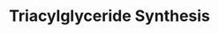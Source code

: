 ---
annotations:
- type: Pathway Ontology
  value: triacylglycerol biosynthetic pathway
- type: Pathway Ontology
  value: classic metabolic pathway
authors:
- MaintBot
- Egonw
- MirellaKalafati
description: ''
last-edited: 2019-09-17
organisms:
- Pan troglodytes
redirect_from:
- /index.php/Pathway:WP896
- /instance/WP896
schema-jsonld:
- '@context': https://schema.org/
  '@id': https://wikipathways.github.io/pathways/WP896.html
  '@type': Dataset
  creator:
    '@type': Organization
    name: WikiPathways
  description: ''
  keywords:
  - DGAT1
  - AGPAT5
  - MOGAT2
  - Glycerol
  - LIPE
  - GK
  - LPL
  - Triacylglycerol
  - AGPAT3
  - Acyl dihydroxyacetone phosphate
  - Phosphatidic acid
  - PNPLA2
  - GPD1
  - PPAP2C
  - GPAM
  - MOGAT1
  - LIPF
  - Glycerol-3-phosphate
  - GNPAT
  - Monoacylglycerol
  - AGPAT4
  - GK2
  - PPAP2A
  - LIPC
  - AGPAT1
  - Lysophosphatidic acid
  - PPAP2B
  - AGPS
  - Fatty acyl CoA
  - DGAT2
  - Diacylglycerol
  - MOGAT3
  - Dihydroxyacetone phosphate
  - AYR1
  - AGPAT2
  license: CC0
  name: Triacylglyceride Synthesis
seo: CreativeWork
title: Triacylglyceride Synthesis
wpid: WP896
---